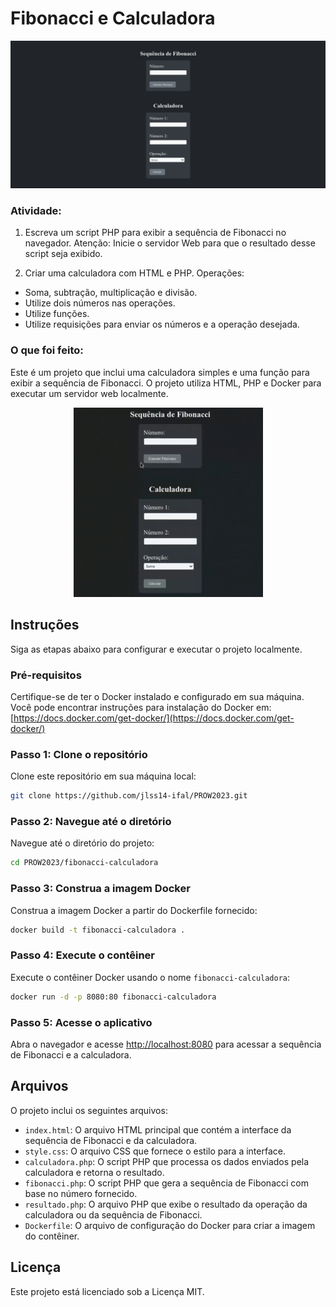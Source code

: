 # Fibonacci e Calculadora

![Screenshot](screenshot.png)

### Atividade:
1. Escreva um script PHP para exibir a sequência de Fibonacci no navegador.
Atenção: Inicie o servidor Web para que o resultado desse script seja exibido.

2. Criar uma calculadora com HTML e PHP. Operações:
- Soma, subtração, multiplicação e divisão.
- Utilize dois números nas operações.
- Utilize funções.
- Utilize requisições para enviar os números e a operação desejada.

### O que foi feito:
Este é um projeto que inclui uma calculadora simples e uma função para exibir a sequência de Fibonacci. O projeto utiliza HTML, PHP  e Docker para executar um servidor web localmente.

<p align="center">
  <img src="funcionamento.gif" alt="Funcionamento" />
</p>

## Instruções

Siga as etapas abaixo para configurar e executar o projeto localmente.

### Pré-requisitos

Certifique-se de ter o Docker instalado e configurado em sua máquina. Você pode encontrar instruções para instalação do Docker em: [https://docs.docker.com/get-docker/](https://docs.docker.com/get-docker/)

### Passo 1: Clone o repositório

Clone este repositório em sua máquina local:

```bash
git clone https://github.com/jlss14-ifal/PROW2023.git
```

### Passo 2: Navegue até o diretório

Navegue até o diretório do projeto:

```bash
cd PROW2023/fibonacci-calculadora
```

### Passo 3: Construa a imagem Docker

Construa a imagem Docker a partir do Dockerfile fornecido:

```bash
docker build -t fibonacci-calculadora .
```

### Passo 4: Execute o contêiner

Execute o contêiner Docker usando o nome `fibonacci-calculadora`:

```bash
docker run -d -p 8080:80 fibonacci-calculadora
```

### Passo 5: Acesse o aplicativo

Abra o navegador e acesse [http://localhost:8080](http://localhost:8080) para acessar a sequência de Fibonacci e a calculadora.

## Arquivos

O projeto inclui os seguintes arquivos:

- `index.html`: O arquivo HTML principal que contém a interface da sequência de Fibonacci e da calculadora.
- `style.css`: O arquivo CSS que fornece o estilo para a interface.
- `calculadora.php`: O script PHP que processa os dados enviados pela calculadora e retorna o resultado.
- `fibonacci.php`: O script PHP que gera a sequência de Fibonacci com base no número fornecido.
- `resultado.php`: O arquivo PHP que exibe o resultado da operação da calculadora ou da sequência de Fibonacci.
- `Dockerfile`: O arquivo de configuração do Docker para criar a imagem do contêiner.

## Licença

Este projeto está licenciado sob a Licença MIT.

